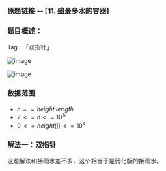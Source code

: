 ### 原题链接 -- [[11. 盛最多水的容器](https://leetcode.cn/problems/container-with-most-water/)]

### 题目概述：
Tag : 「双指针」

![image](https://user-images.githubusercontent.com/99656524/202191117-4fed3085-a958-4a7c-8485-57a035ced5bb.png)

![image](https://user-images.githubusercontent.com/99656524/202191242-6a9d329f-e0af-4eb7-94e3-4a3e923c1fd2.png)

### 数据范围
* $n == height.length$
* $2 <= n <= 10^5$
* $0 <= height[i] <= 10^4$

### 解法一：双指针
这题解法和接雨水差不多，这个相当于是弱化版的接雨水。

